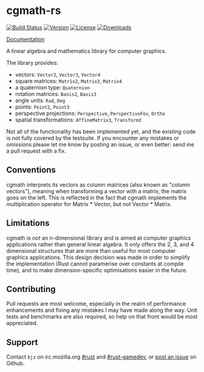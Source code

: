 # cgmath-rs

[![Build Status](https://travis-ci.org/bjz/cgmath.svg?branch=master)](https://travis-ci.org/bjz/cgmath)
[![Version](https://img.shields.io/crates/v/cgmath.svg)](https://crates.io/crates/cgmath)
[![License](https://img.shields.io/crates/l/cgmath.svg)](https://github.com/bjz/cgmath/blob/master/LICENSE)
[![Downloads](https://img.shields.io/crates/d/cgmath.svg)](https://crates.io/crates/cgmath)

[Documentation](http://bjz.github.io/cgmath)

A linear algebra and mathematics library for computer graphics.

The library provides:

- vectors: `Vector2`, `Vector3`, `Vector4`
- square matrices: `Matrix2`, `Matrix3`, `Matrix4`
- a quaternion type: `Quaternion`
- rotation matrices: `Basis2`, `Basis3`
- angle units: `Rad`, `Deg`
- points: `Point2`, `Point3`
- perspective projections: `Perspective`, `PerspectiveFov`, `Ortho`
- spatial transformations: `AffineMatrix3`, `Transform3`

Not all of the functionality has been implemented yet, and the existing code
is not fully covered by the testsuite. If you encounter any mistakes or
omissions please let me know by posting an issue, or even better: send me a
pull request with a fix.

## Conventions

cgmath interprets its vectors as column matrices (also known as "column
vectors"), meaning when transforming a vector with a matrix, the matrix goes
on the left. This is reflected in the fact that cgmath implements the 
multiplication operator for Matrix * Vector, but not Vector * Matrix.

## Limitations

cgmath is _not_ an n-dimensional library and is aimed at computer graphics
applications rather than general linear algebra. It only offers the 2, 3, and
4 dimensional structures that are more than useful for most computer graphics
applications. This design decision was made in order to simplify the
implementation (Rust cannot paramerise over constants at compile time), and to
make dimension-specific optimisations easier in the future.

## Contributing

Pull requests are most welcome, especially in the realm of performance
enhancements and fixing any mistakes I may have made along the way. Unit tests
and benchmarks are also required, so help on that front would be most
appreciated.

## Support

Contact `bjz` on irc.mozilla.org [#rust](http://mibbit.com/?server=irc.mozilla.org&channel=%23rust)
and [#rust-gamedev](http://mibbit.com/?server=irc.mozilla.org&channel=%23rust-gamedev),
or [post an issue](https://github.com/bjz/cgmath/issues/new) on Github.
